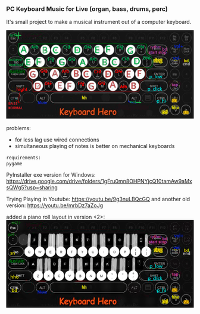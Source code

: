 ### PC Keyboard Music for Live (organ, bass, drums, perc)
It's small project to make a musical instrument out of a computer keyboard.

![Alt text](data/background.png?raw=true "Preview")

problems:
  - for less lag use wired connections
  - simultaneous playing of notes is better on mechanical keyboards
```
requirements:
pygame
```
PyInstaller exe version for Windows:
https://drive.google.com/drive/folders/1gFru0mn8OHPNYjcQ10tamAw9aMxsQWg5?usp=sharing

Trying Playing in Youtube:
https://youtu.be/9g3nuLBQcGQ
and another old version:
https://youtu.be/mrbDz7aZoJg


added a piano roll layout in version <2>:
![Alt text](data/background2.png?raw=true "Preview")
